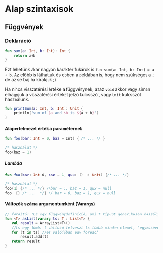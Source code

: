 # Alap szintaxisok

## Függvények

### Deklaráció
```kotlin
fun sum(a: Int, b: Int): Int {
    return a+b
}
```
Ezt lehetünk akár nagyon karakter fukárok is `fun sum(a: Int, b: Int) = a + b`.
Az előbb is láthattuk és ebben a példában is, hogy nem szükséges a `;` de az se baj ha kirakjuk ;)

Ha nincs visszatérési értéke a függvénynek, azaz `void` akkor vagy simán elhagyjuk a visszatérési értéket jelző kulcsszót, vagy `Unit` kulcsszót használunk.

```kotlin
fun printSum(a: Int, b: Int): Unit {
    println("sum of $a and $b is ${a + b}")
}
```

#### Alapértelmezet érték a paraméternek
```kotlin
fun foo(bar: Int = 0, baz = Int) { /* ... */ }

/* használat */
foo(baz = 1)
```

##### Lambda
```kotlin
fun foo(bar: Int 0, baz = 1, qux: () -> Unit) {/* ... */}

/* használat */
foo(1) {/* ... */} //bar = 1, baz = 1, qux = null
foo  {} /* ...  */} // bar = 0, baz = 1, qux = null
```

#### Változók száma argumentumként (Varargs)
 ```kotlin
// fordító: "Ez egy függvénydefiníció, ami T típust generikusan haszálja, a függvén neve 'arList'. Paraméterként kap egy argomentum tömbött aminek minden eleme T típusú. Visszatérési értéke egy T típusú lista
fun <T> asList(vararg ts: T): List<T> { 
    val result = ArrayList<T>()
    //ts egy tömb. t változó felveszi ts tömbb minden elemét, "egyessével", és hozzáadja result tömbhöz.
    for (t in ts) //ez valójában egy foreach
        result.add(t)
    return result
}
 ```


